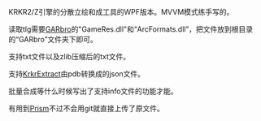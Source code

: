 KRKR2/Z引擎的分散立绘和成工具的WPF版本。MVVM模式练手写的。

读取tlg需要[GARbro](https://github.com/morkt/GARbro)的"GameRes.dll"和“ArcFormats.dll”，把文件放到根目录的“GARbro”文件夹下即可。

支持txt文件以及zlib压缩后的txt文件。

支持[KrkrExtract](https://github.com/xmoeproject/KrkrExtract)由pdb转换成的json文件。

批量合成等什么时候写出了支持info文件的功能才能。

有用到[Prism](https://github.com/PrismLibrary/Prism/tree/master/src/Prism.Core)不过不会用git就直接上传了原文件。

